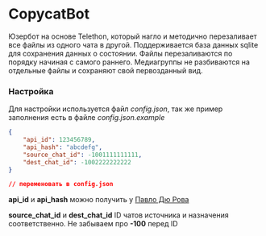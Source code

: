 # CopycatBot

Юзербот на основе Telethon, который нагло и методично перезаливает все файлы из одного чата в другой. Поддерживается база данных sqlite для сохранения данных о состоянии. Файлы перезаливаются по порядку начиная с самого раннего. Медиагруппы не разбиваются на отдельные файлы и сохраняют свой первозданный вид.

### Настройка
Для настройки используется файл *config.json*, так же пример заполнения есть в файле *config.json.example*
```json
{
    "api_id": 123456789,
    "api_hash": "abcdefg",
    "source_chat_id": -1001111111111,
    "dest_chat_id": -1002222222222
}

// переменовать в config.json
```

**api_id** и **api_hash** можно получить у [Павло Дю Рова](https://my.telegram.org)

**source_chat_id** и **dest_chat_id** ID чатов источника и назначения соответственно.
Не забываем про **-100** перед ID

